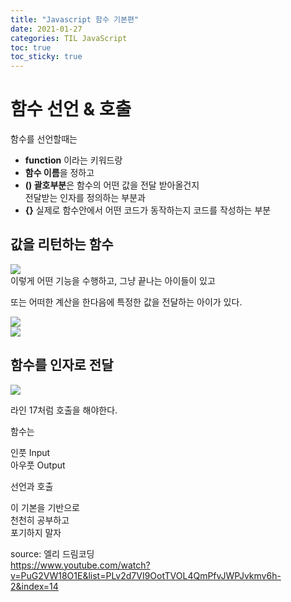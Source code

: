 ```yaml
---
title: "Javascript 함수 기본편"
date: 2021-01-27
categories: TIL JavaScript
toc: true
toc_sticky: true
---
```

# 함수 선언 & 호출  
  
함수를 선언할때는  
- **function** 이라는 키워드랑  
- **함수 이름**을 정하고  
- **() 괄호부분**은 함수의 어떤 값을 전달 받아올건지  
전달받는 인자를 정의하는 부분과  
- **{}** 실제로 함수안에서 어떤 코드가 동작하는지 코드를 작성하는 부분  
  
## 값을 리턴하는 함수  
![](https://images.velog.io/images/noahshin__11/post/4ddb8672-cb1a-49cf-9ebd-867728269452/image.png)  
이렇게 어떤 기능을 수행하고, 그냥 끝나는 아이들이 있고  
  
또는 어떠한 계산을 한다음에 특정한 값을 전달하는 아이가 있다.  
  
![](https://images.velog.io/images/noahshin__11/post/5107557f-8901-4c07-9175-b1787d64d000/image.png)  
![](https://images.velog.io/images/noahshin__11/post/9736bf79-47e9-4dbe-af28-a9666bf9bf63/image.png)  
## 함수를 인자로 전달  
  
![](https://images.velog.io/images/noahshin__11/post/866233b3-0e0c-4570-b39c-30d6f7ccee35/image.png)  
    
라인 17처럼 호출을 해야한다.  
  
  
함수는  
  
인풋 Input  
아우풋  Output  
  
선언과 
호출  
  
이 기본을 기반으로  
천천히 공부하고  
포기하지 말자  
  
  


source: 엘리 드림코딩  
https://www.youtube.com/watch?v=PuG2VW18O1E&list=PLv2d7VI9OotTVOL4QmPfvJWPJvkmv6h-2&index=14  